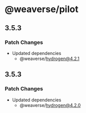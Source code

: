 # @weaverse/pilot

## 3.5.3

### Patch Changes

- Updated dependencies
  - @weaverse/hydrogen@4.2.1

## 3.5.3

### Patch Changes

- Updated dependencies
  - @weaverse/hydrogen@4.2.0
